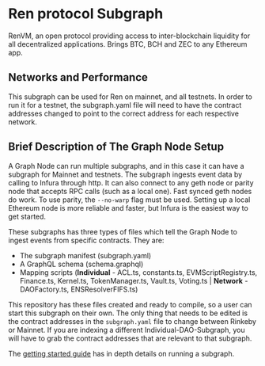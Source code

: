 # Ren protocol Subgraph

RenVM, an open protocol providing access to inter-blockchain liquidity for all decentralized applications. Brings BTC, BCH and ZEC to any Ethereum app.

## Networks and Performance
This subgraph can be used for Ren on mainnet, and all testnets. In order to run it for a testnet, the subgraph.yaml file will need to have the contract addresses changed to point to the correct address for each respective network.

## Brief Description of The Graph Node Setup

A Graph Node can run multiple subgraphs, and in this case it can have a subgraph for Mainnet and testnets. The subgraph ingests event data by calling to Infura through http. It can also connect to any geth node or parity node that accepts RPC calls (such as a local one). Fast synced geth nodes do work. To use parity, the `--no-warp` flag must be used. Setting up a local Ethereum node is more reliable and faster, but Infura is the easiest way to get started. 

These subgraphs has three types of files which tell the Graph Node to ingest events from specific contracts. They are:
* The subgraph manifest (subgraph.yaml)
* A GraphQL schema      (schema.graphql)
* Mapping scripts       (**Individual** - ACL.ts, constants.ts, EVMScriptRegistry.ts, Finance.ts, Kernel.ts, TokenManager.ts, Vault.ts, Voting.ts | **Network** - DAOFactory.ts, ENSResolverFIFS.ts)

This repository has these files created and ready to compile, so a user can start this subgraph on their own. The only thing that needs to be edited is the contract addresses in the `subgraph.yaml` file to change between Rinkeby or Mainnet. If you are indexing a different Individual-DAO-Subgraph, you will have to grab the contract addresses that are relevant to that subgraph. 

The [getting started guide](https://github.com/graphprotocol/graph-node/blob/master/docs/getting-started.md) has in depth details on running a subgraph. 
